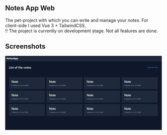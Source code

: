 ## Notes App Web
The pet-project with which you can write and manage your notes. For client-side I used Vue 3 + TailwindCSS. </br>
‼️ The project is currently on development stage. Not all features are done.
## Screenshots
<img src="https://raw.githubusercontent.com/jezmunh/NotesApp-Web/main/screenshots/screenshot1.png" alt="screenshot 1" />
